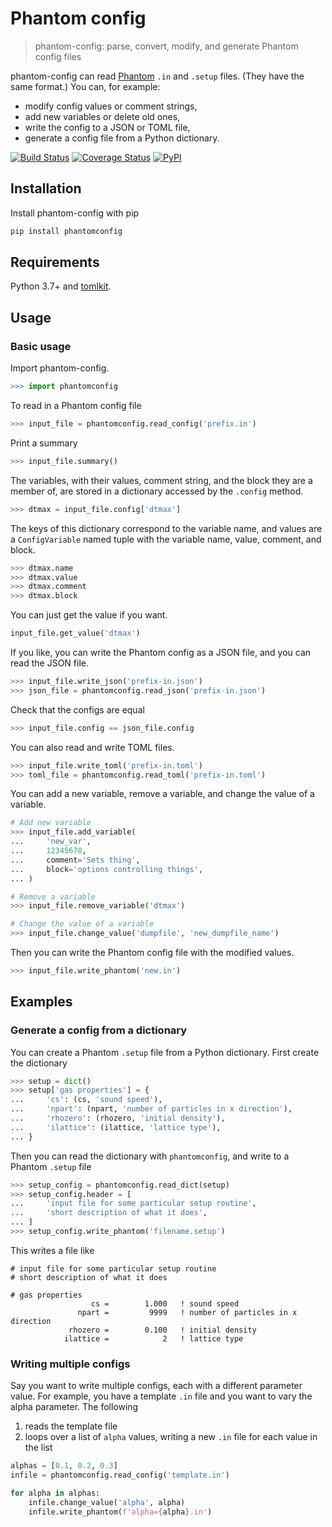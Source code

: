 Phantom config
==============

> phantom-config: parse, convert, modify, and generate Phantom config files

phantom-config can read [Phantom](https://github.com/danieljprice/phantom) `.in` and `.setup` files. (They have the same format.) You can, for example:

- modify config values or comment strings,
- add new variables or delete old ones,
- write the config to a JSON or TOML file,
- generate a config file from a Python dictionary.

[![Build Status](https://travis-ci.org/dmentipl/phantom-config.svg?branch=master)](https://travis-ci.org/dmentipl/phantom-config)
[![Coverage Status](https://coveralls.io/repos/github/dmentipl/phantom-config/badge.svg?branch=master)](https://coveralls.io/github/dmentipl/phantom-config?branch=master)
[![PyPI](https://img.shields.io/pypi/v/phantomconfig)](https://pypi.org/project/phantomconfig/)

Installation
------------

Install phantom-config with pip

```bash
pip install phantomconfig
```

Requirements
------------

Python 3.7+ and [tomlkit](https://github.com/sdispater/tomlkit).

Usage
-----

### Basic usage

Import phantom-config.

```python
>>> import phantomconfig
```

To read in a Phantom config file

```python
>>> input_file = phantomconfig.read_config('prefix.in')
```

Print a summary

```python
>>> input_file.summary()
```

The variables, with their values, comment string, and the block they are a member of, are stored in a dictionary accessed by the `.config` method.

```python
>>> dtmax = input_file.config['dtmax']
```

The keys of this dictionary correspond to the variable name, and values are a `ConfigVariable` named tuple with the variable name, value, comment, and block.

```python
>>> dtmax.name
>>> dtmax.value
>>> dtmax.comment
>>> dtmax.block
```

You can just get the value if you want.

```python
input_file.get_value('dtmax')
```

If you like, you can write the Phantom config as a JSON file, and you can read the JSON file.

```python
>>> input_file.write_json('prefix-in.json')
>>> json_file = phantomconfig.read_json('prefix-in.json')
```

Check that the configs are equal

```python
>>> input_file.config == json_file.config
```

You can also read and write TOML files.

```python
>>> input_file.write_toml('prefix-in.toml')
>>> toml_file = phantomconfig.read_toml('prefix-in.toml')
```

You can add a new variable, remove a variable, and change the value of a variable.

```python
# Add new variable
>>> input_file.add_variable(
...     'new_var',
...     12345678,
...     comment='Sets thing',
...     block='options controlling things',
... )

# Remove a variable
>>> input_file.remove_variable('dtmax')

# Change the value of a variable
>>> input_file.change_value('dumpfile', 'new_dumpfile_name')
```

Then you can write the Phantom config file with the modified values.

```python
>>> input_file.write_phantom('new.in')
```

Examples
--------

### Generate a config from a dictionary

You can create a Phantom `.setup` file from a Python dictionary. First create the dictionary

```python
>>> setup = dict()
>>> setup['gas properties'] = {
...     'cs': (cs, 'sound speed'),
...     'npart': (npart, 'number of particles in x direction'),
...     'rhozero': (rhozero, 'initial density'),
...     'ilattice': (ilattice, 'lattice type'),
... }
```

Then you can read the dictionary with `phantomconfig`, and write to a Phantom `.setup` file

```python
>>> setup_config = phantomconfig.read_dict(setup)
>>> setup_config.header = [
...     'input file for some particular setup routine',
...     'short description of what it does',
... ]
>>> setup_config.write_phantom('filename.setup')
```

This writes a file like

```
# input file for some particular setup routine
# short description of what it does

# gas properties
                  cs =        1.000   ! sound speed
               npart =         9999   ! number of particles in x direction
             rhozero =        0.100   ! initial density
            ilattice =            2   ! lattice type
```

### Writing multiple configs

Say you want to write multiple configs, each with a different parameter value. For example, you have a template `.in` file and you want to vary the alpha parameter. The following

1. reads the template file
2. loops over a list of `alpha` values, writing a new `.in` file for each value in the list

```python
alphas = [0.1, 0.2, 0.3]
infile = phantomconfig.read_config('template.in')

for alpha in alphas:
    infile.change_value('alpha', alpha)
    infile.write_phantom(f'alpha={alpha}.in')
```
